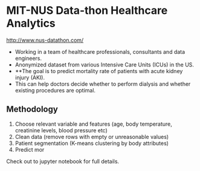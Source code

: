 # MIT-NUS Data-thon Healthcare Analytics
http://www.nus-datathon.com/

* Working in a team of healthcare professionals, consultants and data engineers.
* Anonymized dataset from various Intensive Care Units (ICUs) in the US.
* **The goal is to predict mortality rate of patients with acute kidney injury (AKI).
* This can help doctors decide whether to perform dialysis and whether existing procedures are optimal.

## Methodology
1. Choose relevant variable and features (age, body temperature, creatinine levels, blood pressure etc)
2. Clean data (remove rows with empty or unreasonable values)
3. Patient segmentation (K-means clustering by body attributes)
4. Predict mor

Check out to jupyter notebook for full details.
